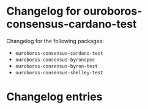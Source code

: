 # Changelog for ouroboros-consensus-cardano-test

Changelog for the following packages:

- `ouroboros-consensus-cardano-test`
- `ouroboros-consensus-byronspec`
- `ouroboros-consensus-byron-test`
- `ouroboros-consensus-shelley-test`

# Changelog entries
